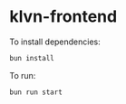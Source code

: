 # klvn-frontend

To install dependencies:

```bash
bun install
```

To run:

```bash
bun run start
```

